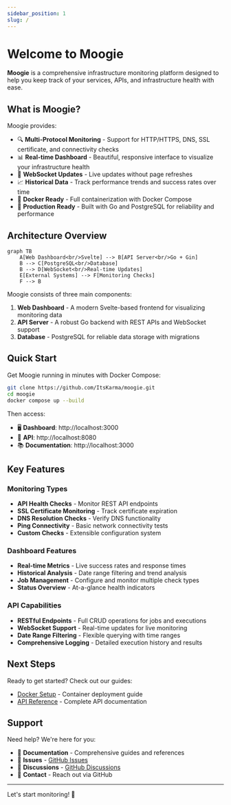 ```yaml
---
sidebar_position: 1
slug: /
---
```


# Welcome to Moogie

**Moogie** is a comprehensive infrastructure monitoring platform designed to help you keep track of your services, APIs, and infrastructure health with ease.

## What is Moogie?

Moogie provides:

- 🔍 **Multi-Protocol Monitoring** - Support for HTTP/HTTPS, DNS, SSL certificate, and connectivity checks
- 📊 **Real-time Dashboard** - Beautiful, responsive interface to visualize your infrastructure health
- 🔄 **WebSocket Updates** - Live updates without page refreshes
- 📈 **Historical Data** - Track performance trends and success rates over time
- 🐳 **Docker Ready** - Full containerization with Docker Compose
- 🚀 **Production Ready** - Built with Go and PostgreSQL for reliability and performance

## Architecture Overview

```mermaid
graph TB
    A[Web Dashboard<br/>Svelte] --> B[API Server<br/>Go + Gin]
    B --> C[PostgreSQL<br/>Database]
    B --> D[WebSocket<br/>Real-time Updates]
    E[External Systems] --> F[Monitoring Checks]
    F --> B
```

Moogie consists of three main components:

1. **Web Dashboard** - A modern Svelte-based frontend for visualizing monitoring data
2. **API Server** - A robust Go backend with REST APIs and WebSocket support
3. **Database** - PostgreSQL for reliable data storage with migrations

## Quick Start

Get Moogie running in minutes with Docker Compose:

```bash
git clone https://github.com/ItsKarma/moogie.git
cd moogie
docker compose up --build
```

Then access:

- 🖥️ **Dashboard**: http://localhost:3000
- 🔌 **API**: http://localhost:8080
- 📚 **Documentation**: http://localhost:3000

## Key Features

### Monitoring Types

- **API Health Checks** - Monitor REST API endpoints
- **SSL Certificate Monitoring** - Track certificate expiration
- **DNS Resolution Checks** - Verify DNS functionality
- **Ping Connectivity** - Basic network connectivity tests
- **Custom Checks** - Extensible configuration system

### Dashboard Features

- **Real-time Metrics** - Live success rates and response times
- **Historical Analysis** - Date range filtering and trend analysis
- **Job Management** - Configure and monitor multiple check types
- **Status Overview** - At-a-glance health indicators

### API Capabilities

- **RESTful Endpoints** - Full CRUD operations for jobs and executions
- **WebSocket Support** - Real-time updates for live monitoring
- **Date Range Filtering** - Flexible querying with time ranges
- **Comprehensive Logging** - Detailed execution history and results

## Next Steps

Ready to get started? Check out our guides:

- [Docker Setup](./getting-started/docker-setup) - Container deployment guide
- [API Reference](./api/overview) - Complete API documentation

## Support

Need help? We're here for you:

- 📖 **Documentation** - Comprehensive guides and references
- 🐛 **Issues** - [GitHub Issues](https://github.com/ItsKarma/moogie/issues)
- 💬 **Discussions** - [GitHub Discussions](https://github.com/ItsKarma/moogie/discussions)
- 📧 **Contact** - Reach out via GitHub

---

Let's start monitoring! 🚀
